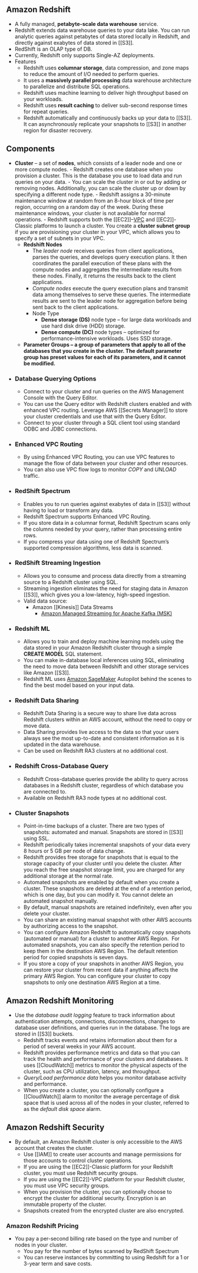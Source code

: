 ## Amazon Redshift

- A fully managed, **petabyte-scale data warehouse** service.
- Redshift extends data warehouse queries to your data lake. You can run analytic queries against petabytes of data stored locally in Redshift, and directly against exabytes of data stored in [[S3]].
- RedShift is an OLAP type of DB.
- Currently, Redshift only supports Single-AZ deployments.
- Features
    - Redshift uses **columnar storage**, data compression, and zone maps to reduce the amount of I/O needed to perform queries.
    - It uses a **massively parallel processing** data warehouse architecture to parallelize and distribute SQL operations.
    - Redshift uses machine learning to deliver high throughput based on your workloads.
    - Redshift uses **result caching** to deliver sub-second response times for repeat queries.
    - Redshift automatically and continuously backs up your data to [[S3]]. It can asynchronously replicate your snapshots to [[S3]] in another region for disaster recovery.

## **Components**

- **Cluster** – a set of **nodes**, which consists of a leader node and one or more compute nodes.
        - Redshift creates one database when you provision a cluster. This is the database you use to load data and run queries on your data.
        - You can scale the cluster in or out by adding or removing nodes. Additionally, you can scale the cluster up or down by specifying a different node type.
        - Redshift assigns a 30-minute maintenance window at random from an 8-hour block of time per region, occurring on a random day of the week. During these maintenance windows, your cluster is not available for normal operations.
        - Redshift supports both the [[EC2]]–[VPC](https://tutorialsdojo.com/amazon-vpc/) and [[EC2]]-Classic platforms to launch a cluster. You create a **cluster subnet group** if you are provisioning your cluster in your VPC, which allows you to specify a set of subnets in your VPC.
    - **Redshift Nodes**
        - The _leader node_ receives queries from client applications, parses the queries, and develops query execution plans. It then coordinates the parallel execution of these plans with the compute nodes and aggregates the intermediate results from these nodes. Finally, it returns the results back to the client applications.
        - _Compute nodes_ execute the query execution plans and transmit data among themselves to serve these queries. The intermediate results are sent to the leader node for aggregation before being sent back to the client applications.
        - Node Type
            - **Dense storage (DS)** node type – for large data workloads and use hard disk drive (HDD) storage.
            - **Dense compute (DC)** node types – optimized for performance-intensive workloads. Uses SSD storage.
    - **Parameter Groups – a group of parameters that apply to all of the databases that you create in the cluster. The default parameter group has preset values for each of its parameters, and it cannot be modified.**
- ### **Database Querying Options**
    - Connect to your cluster and run queries on the AWS Management Console with the Query Editor.
    - You can use the Query editor with Redshift clusters enabled and with enhanced VPC routing. Leverage AWS [[Secrets Manager]] to store your cluster credentials and use that with the Query Editor.
    - Connect to your cluster through a SQL client tool using standard ODBC and JDBC connections.
- ### **Enhanced VPC Routing**
    - By using Enhanced VPC Routing, you can use VPC features to manage the flow of data between your cluster and other resources.
    - You can also use VPC flow logs to monitor _COPY_ and _UNLOAD_ traffic.
- ### **RedShift Spectrum**
    - Enables you to run queries against exabytes of data in [[S3]] without having to load or transform any data.
    - Redshift Spectrum supports Enhanced VPC Routing.
    - If you store data in a columnar format, Redshift Spectrum scans only the columns needed by your query, rather than processing entire rows.
    - If you compress your data using one of Redshift Spectrum’s supported compression algorithms, less data is scanned.
- ### **RedShift Streaming Ingestion**
    - Allows you to consume and process data directly from a streaming source to a Redshift cluster using SQL.
    - Streaming ingestion eliminates the need for staging data in Amazon [[S3]], which gives you a low-latency, high-speed ingestion.
    - Valid data source:
        - Amazon [[Kinesis]] Data Streams
            - [Amazon Managed Streaming for Apache Kafka (MSK)](https://tutorialsdojo.com/amazon-managed-streaming-for-apache-kafka-amazon-msk/)
- ### **Redshift ML**
    - Allows you to train and deploy machine learning models using the data stored in your Amazon Redshift cluster through a simple **CREATE MODEL** SQL statement.
    - You can make in-database local inferences using SQL, eliminating the need to move data between Redshift and other storage services like Amazon [[S3]].
    - Redshift ML uses [Amazon SageMaker](https://tutorialsdojo.com/amazon-sagemaker/) Autopilot behind the scenes to find the best model based on your input data.
- ### Redshift Data Sharing
    - Redshift Data Sharing is a secure way to share live data across Redshift clusters within an AWS account, without the need to copy or move data.
    - Data Sharing provides live access to the data so that your users always see the most up-to-date and consistent information as it is updated in the data warehouse.
    - Can be used on Redshift RA3 clusters at no additional cost.
- ### Redshift Cross-Database Query
    - Redshift Cross-database queries provide the ability to query across databases in a Redshift cluster, regardless of which database you are connected to.
    - Available on Redshift RA3 node types at no additional cost.
- ### **Cluster Snapshots**
    - Point-in-time backups of a cluster. There are two types of snapshots: automated and manual. Snapshots are stored in [[S3]] using SSL.
    - Redshift periodically takes incremental snapshots of your data every 8 hours or 5 GB per node of data change.
    - Redshift provides free storage for snapshots that is equal to the storage capacity of your cluster until you delete the cluster. After you reach the free snapshot storage limit, you are charged for any additional storage at the normal rate.
    - Automated snapshots are enabled by default when you create a cluster. These snapshots are deleted at the end of a retention period, which is one day, but you can modify it. You cannot delete an automated snapshot manually.
    - By default, manual snapshots are retained indefinitely, even after you delete your cluster.
    - You can share an existing manual snapshot with other AWS accounts by authorizing access to the snapshot.
    - You can configure Amazon Redshift to automatically copy snapshots (automated or manual) for a cluster to another AWS Region.  For automated snapshots, you can also specify the retention period to keep them in the destination AWS Region. The default retention period for copied snapshots is seven days. 
    - If you store a copy of your snapshots in another AWS Region, you can restore your cluster from recent data if anything affects the primary AWS Region. You can configure your cluster to copy snapshots to only one destination AWS Region at a time.

## **Amazon Redshift** **Monitoring**

- Use the _database audit logging_ feature to track information about authentication attempts, connections, disconnections, changes to database user definitions, and queries run in the database. The logs are stored in [[S3]] buckets.
    - Redshift tracks events and retains information about them for a period of several weeks in your AWS account.
    - Redshift provides performance metrics and data so that you can track the health and performance of your clusters and databases. It uses [[CloudWatch]] metrics to monitor the physical aspects of the cluster, such as CPU utilization, latency, and throughput.
    - _Query/Load performance data_ helps you monitor database activity and performance.
    - When you create a cluster, you can optionally configure a [[CloudWatch]] alarm to monitor the average percentage of disk space that is used across all of the nodes in your cluster, referred to as the _default disk space_ alarm.

## **Amazon Redshift** **Security**

- By default, an Amazon Redshift cluster is only accessible to the AWS account that creates the cluster.
    - Use [[IAM]] to create user accounts and manage permissions for those accounts to control cluster operations.
    - If you are using the [[EC2]]-Classic platform for your Redshift cluster, you must use Redshift security groups.
    - If you are using the [[EC2]]-VPC platform for your Redshift cluster, you must use VPC security groups.
    - When you provision the cluster, you can optionally choose to encrypt the cluster for additional security. Encryption is an immutable property of the cluster.
    - Snapshots created from the encrypted cluster are also encrypted.

### **Amazon Redshift Pricing**

- You pay a per-second billing rate based on the type and number of nodes in your cluster.
    - You pay for the number of bytes scanned by RedShift Spectrum
    - You can reserve instances by committing to using Redshift for a 1 or 3-year term and save costs.